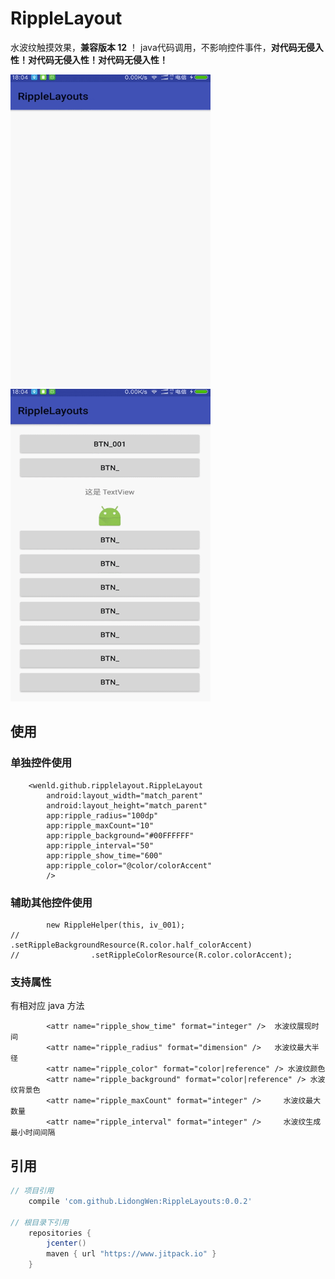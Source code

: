 # RippleLayout
水波纹触摸效果，**兼容版本 12**  ！
java代码调用，不影响控件事件，**对代码无侵入性！对代码无侵入性！对代码无侵入性！**


<img width="320" height="500" src="https://github.com/LidongWen/RippleLayouts/blob/master/art/one.gif"></img>  <img width="320" height="500" src="https://github.com/LidongWen/RippleLayouts/blob/master/art/two.gif"></img> 


## 使用
### 单独控件使用
```
    <wenld.github.ripplelayout.RippleLayout
        android:layout_width="match_parent"
        android:layout_height="match_parent"
        app:ripple_radius="100dp"
        app:ripple_maxCount="10"
        app:ripple_background="#00FFFFFF"
        app:ripple_interval="50"
        app:ripple_show_time="600"
        app:ripple_color="@color/colorAccent"
        />
```
### 辅助其他控件使用
```
        new RippleHelper(this, iv_001);
//                .setRippleBackgroundResource(R.color.half_colorAccent)
//                .setRippleColorResource(R.color.colorAccent);
```

### 支持属性
 有相对应 java 方法
```
        <attr name="ripple_show_time" format="integer" />  水波纹展现时间
        <attr name="ripple_radius" format="dimension" />   水波纹最大半径
        <attr name="ripple_color" format="color|reference" /> 水波纹颜色
        <attr name="ripple_background" format="color|reference" /> 水波纹背景色
        <attr name="ripple_maxCount" format="integer" />     水波纹最大数量
        <attr name="ripple_interval" format="integer" />     水波纹生成最小时间间隔
```


## 引用
```groovy
// 项目引用
    compile 'com.github.LidongWen:RippleLayouts:0.0.2'

// 根目录下引用
    repositories {
        jcenter()
        maven { url "https://www.jitpack.io" }
    }

```
